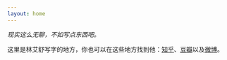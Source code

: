 ```yaml
---
layout: home
---
```


*现实这么无聊，不如写点东西吧。*

这里是林艾舒写字的地方，你也可以在这些地方找到他：<a href='https://www.zhihu.com/people/sisalinger'>知乎</a>、<a href='https://www.douban.com/people/nassace/?_i=1111874Nv5E76h'>豆瓣</a>以及<a href='https://weibo.com/nassace'>微博</a>。
